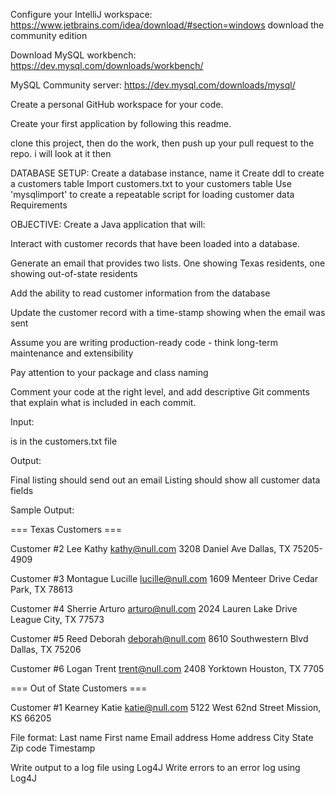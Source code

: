 Configure your IntelliJ workspace:  https://www.jetbrains.com/idea/download/#section=windows download the community edition

Download MySQL workbench: https://dev.mysql.com/downloads/workbench/

MySQL Community server: https://dev.mysql.com/downloads/mysql/

Create a personal GitHub workspace for your code.

Create your first application by following this readme. 

clone this project, then do the work, then push up your pull request to the repo. i will look at it then

DATABASE SETUP:
Create a database instance, name it
Create ddl to create a customers table
Import customers.txt to your customers table
Use 'mysqlimport' to create a repeatable script for loading customer data
Requirements

OBJECTIVE:
Create a Java application that will:

Interact with customer records that have been loaded into a database.

Generate an email that provides two lists.  One showing Texas residents, one showing out-of-state residents

Add the ability to read customer information from the database 

Update the customer record with a time-stamp showing when the email was sent

Assume you are writing production-ready code - think long-term maintenance and extensibility

Pay attention to your package and class naming

Comment your code at the right level, and add descriptive Git comments that explain what is included in each commit.

Input:

is in the customers.txt file

Output:

Final listing should send out an email
Listing should show all customer data fields

Sample Output:

=== Texas Customers ===


Customer #2
Lee Kathy
kathy@null.com
3208 Daniel Ave
Dallas, TX 75205-4909


Customer #3
Montague Lucille
lucille@null.com
1609 Menteer Drive
Cedar Park, TX 78613


Customer #4
Sherrie Arturo
arturo@null.com
2024 Lauren Lake Drive
League City, TX 77573


Customer #5
Reed Deborah
deborah@null.com
8610 Southwestern Blvd
Dallas, TX 75206


Customer #6
Logan Trent
trent@null.com
2408 Yorktown
Houston, TX 7705


=== Out of State Customers ===


Customer #1
Kearney Katie
katie@null.com
5122 West 62nd Street
Mission, KS 66205



File format:
Last name
First name
Email address
Home address
City
State
Zip code
Timestamp

Write output to a log file using Log4J
Write errors to an error log using Log4J


